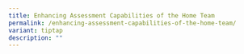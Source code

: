 ```yaml
---
title: Enhancing Assessment Capabilities of the Home Team
permalink: /enhancing-assessment-capabilities-of-the-home-team/
variant: tiptap
description: ""
---
```

